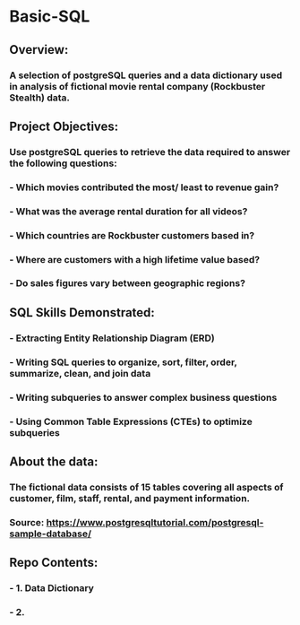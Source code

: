 # Basic-SQL
## Overview: 
### A selection of postgreSQL queries and a data dictionary used in analysis of fictional movie rental company (Rockbuster Stealth) data.
## Project Objectives:
### Use postgreSQL queries to retrieve the data required to answer the following questions:
### - Which movies contributed the most/ least to revenue gain?
### - What was the average rental duration for all videos?
### - Which countries are Rockbuster customers based in?
### - Where are customers with a high lifetime value based?
### - Do sales figures vary between geographic regions?
## SQL Skills Demonstrated:
### - Extracting Entity Relationship Diagram (ERD)
### - Writing SQL queries to organize, sort, filter, order, summarize, clean, and join data
### - Writing subqueries to answer complex business questions
### - Using Common Table Expressions (CTEs) to optimize subqueries
## About the data:
### The fictional data consists of 15 tables covering all aspects of customer, film, staff, rental, and payment information.
### Source: https://www.postgresqltutorial.com/postgresql-sample-database/
## Repo Contents:
### - 1. Data Dictionary
### - 2. 
